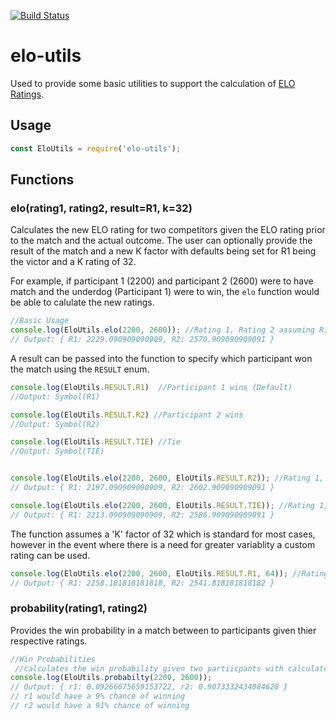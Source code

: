 [![Build Status](https://travis-ci.org/mpomerant/elo.svg?branch=master)](https://travis-ci.org/mpomerant/elo)

# elo-utils
Used to provide some basic utilities to support the calculation of [ELO Ratings](https://en.wikipedia.org/wiki/Elo_rating_system).

## Usage

```javascript
const EloUtils = require('elo-utils');
```

## Functions
### elo(rating1, rating2, result=R1, k=32)
Calculates the new ELO rating for two competitors given the ELO rating prior to the match
and the actual outcome.  The user can optionally provide the result of the match and a new
K factor with defaults being set for R1 being the victor and a K rating of 32.

For example, if participant 1 (2200) and participant 2 (2600) were to have match and
the underdog (Participant 1) were to win, the `elo` function would be able to calulate the
new ratings.

```javascript
//Basic Usage
console.log(EloUtils.elo(2200, 2600)); //Rating 1, Rating 2 assuming R1 is the winner
// Output: { R1: 2229.090909090909, R2: 2570.909090909091 }
```

A result can be passed into the function to specify which participant won the match using
the `RESULT` enum.

```javascript
console.log(EloUtils.RESULT.R1)  //Participant 1 wins (Default)
//Output: Symbol(R1)

console.log(EloUtils.RESULT.R2) //Participant 2 wins
//Output: Symbol(R2)

console.log(EloUtils.RESULT.TIE) //Tie
//Output: Symbol(TIE)


console.log(EloUtils.elo(2200, 2600, EloUtils.RESULT.R2)); //Rating 1, Rating 2 assuming R2 is the winner
// Output: { R1: 2197.090909090909, R2: 2602.909090909091 }

console.log(EloUtils.elo(2200, 2600, EloUtils.RESULT.TIE)); //Rating 1, Rating 2 assuming a tie
// Output: { R1: 2213.090909090909, R2: 2586.909090909091 }
```

The function assumes a 'K' factor of 32 which is standard for most cases, however in the
event where there is a need for greater variablity a custom rating can be used.

```javascript
console.log(EloUtils.elo(2200, 2600, EloUtils.RESULT.R1, 64)); //Rating 1, Rating 2 assuming R2 is the winner
// Output: { R1: 2258.181818181818, R2: 2541.818181818182 }

```

### probability(rating1, rating2)
Provides the win probability in a match between to participants given thier respective
ratings.

```javascript
//Win Probabilities
 //calculates the win probability given two partiicpants with calculated ELO ratings
console.log(EloUtils.probabilty(2200, 2600));
// Output: { r1: 0.09266675659153722, r2: 0.9073332434084628 }
// r1 would have a 9% chance of winning
// r2 would have a 91% chance of winning
```

